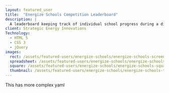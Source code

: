 ```yaml
---
layout: featured_user
title:  "Energize Schools Competition Leaderboard"
description: |
  A leaderboard keeping track of individual school progress during a district-wide energy conservation competition put on by a non-profit. Updates to the spreadsheet data automatically changes the front-end web visualization. 
client: Strategic Energy Innovations
Technology:
  - HTML 5
  - CSS 3
  - jQuery
images:
  rect: /assets/featured-users/energize-schools/energize-schools-screenshot.png
  spreadsheet: /assets/featured-users/energize-schools/energize-schools-spreadsheet.png
  square: /assets/featured-users/energize-schools/energize-schools-square.png
  thumbnail: /assets/featured-users/energize-schools/energize-schools-thumbnail.jpg
---
```


This has more complex yaml